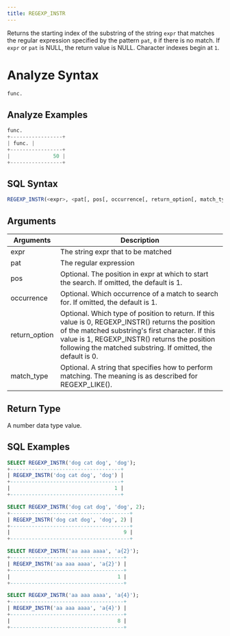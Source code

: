 ```yaml
---
title: REGEXP_INSTR
---
```


Returns the starting index of the substring of the string `expr` that matches the regular expression specified by the pattern `pat`, `0` if there is no match. If `expr` or `pat` is NULL, the return value is NULL. Character indexes begin at `1`.

# Analyze Syntax

```python
func.
```

## Analyze Examples
```python
func.
+-----------------+
| func. |
+-----------------+
|              50 |
+-----------------+
```

## SQL Syntax

```sql
REGEXP_INSTR(<expr>, <pat[, pos[, occurrence[, return_option[, match_type]]]]>)
```

## Arguments

| Arguments     | Description                                                                                                                                                                                                                                                            |
|---------------|------------------------------------------------------------------------------------------------------------------------------------------------------------------------------------------------------------------------------------------------------------------------|
| expr          | The string expr that to be matched                                                                                                                                                                                                                                     |
| pat           | The regular expression                                                                                                                                                                                                                                                 |
| pos           | Optional. The position in expr at which to start the search. If omitted, the default is 1.                                                                                                                                                                             |
| occurrence    | Optional. Which occurrence of a match to search for. If omitted, the default is 1.                                                                                                                                                                                     |
| return_option | Optional. Which type of position to return. If this value is 0, REGEXP_INSTR() returns the position of the matched substring's first character. If this value is 1, REGEXP_INSTR() returns the position following the matched substring. If omitted, the default is 0. |
| match_type    | Optional. A string that specifies how to perform matching. The meaning is as described for REGEXP_LIKE().                                                                                                                                                              |

## Return Type

A number data type value.

## SQL Examples

```sql
SELECT REGEXP_INSTR('dog cat dog', 'dog');
+------------------------------------+
| REGEXP_INSTR('dog cat dog', 'dog') |
+------------------------------------+
|                                  1 |
+------------------------------------+

SELECT REGEXP_INSTR('dog cat dog', 'dog', 2);
+---------------------------------------+
| REGEXP_INSTR('dog cat dog', 'dog', 2) |
+---------------------------------------+
|                                     9 |
+---------------------------------------+

SELECT REGEXP_INSTR('aa aaa aaaa', 'a{2}');
+-------------------------------------+
| REGEXP_INSTR('aa aaa aaaa', 'a{2}') |
+-------------------------------------+
|                                   1 |
+-------------------------------------+

SELECT REGEXP_INSTR('aa aaa aaaa', 'a{4}');
+-------------------------------------+
| REGEXP_INSTR('aa aaa aaaa', 'a{4}') |
+-------------------------------------+
|                                   8 |
+-------------------------------------+
```
